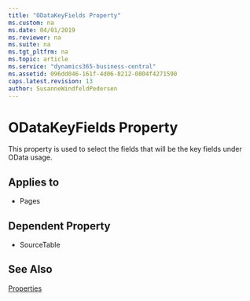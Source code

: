 ```yaml
---
title: "ODataKeyFields Property"
ms.custom: na
ms.date: 04/01/2019
ms.reviewer: na
ms.suite: na
ms.tgt_pltfrm: na
ms.topic: article
ms.service: "dynamics365-business-central"
ms.assetid: 096dd046-161f-4d06-8212-0804f4271590
caps.latest.revision: 13
author: SusanneWindfeldPedersen
---
```


 

# ODataKeyFields Property
This property is used to select the fields that will be the key fields under OData usage.

## Applies to  
  
-   Pages
  
## Dependent Property

- SourceTable

## See Also  
 [Properties](devenv-properties.md)